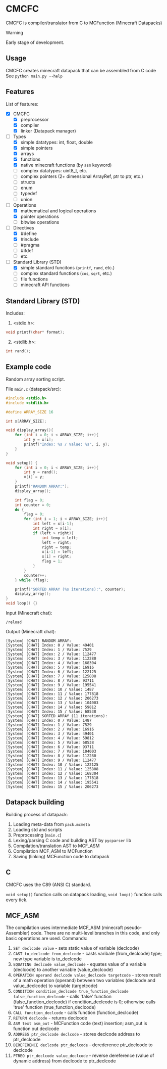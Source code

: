 # CMCFC
CMCFC is compiler/translator from C to MCFunction (Minecraft Datapacks)
> [!WARNING]
> Early stage of development.

## Usage
CMCFC creates minecraft datapack that can be assembled from C code
See `python main.py --help`

## Features
List of features:
- [x] CMCFC
  - [x] preprocessor
  - [x] compiler
  - [x] linker (Datapack manager)
- [ ] Types
  - [x] simple datatypes: int, float, double
  - [x] simple pointers
  - [x] arrays
  - [x] functions
  - [x] native minecraft functions (by `asm` keyword)
  - [ ] complex datatypes: uint8_t, etc.
  - [ ] complex pointers (2+ dimensional ArrayRef, ptr to ptr, etc.)
  - [ ] structs
  - [ ] enum
  - [ ] typedef
  - [ ] union
- [ ] Operations
  - [x] mathematical and logical operations
  - [x] pointer operations
  - [ ] bitwise operations
- [ ] Directives
  - [x] #define
  - [x] #include
  - [ ] #pragma
  - [ ] #ifdef
  - [ ] etc.
- [ ] Standard Library (STD)
  - [x] simple standard funcitons (`printf`, `rand`, etc.)
  - [ ] complex standard functions (`cos`, `sqrt`, etc.)
  - [ ] file functions
  - [ ] minecraft API functions

## Standard Library (STD)
Includes:
1. <stdio.h>:
```c
void printf(char* format);
```
2. <stdlib.h>:
```c
int rand();
```

## Example code
Random array sorting script.

File `main.c` (datapack/src):
```c
#include <stdio.h>
#include <stdlib.h>

#define ARRAY_SIZE 16

int x[ARRAY_SIZE];

void display_array(){
    for (int i = 0; i < ARRAY_SIZE; i++){
        int y = x[i];
        printf("Index: %s / Value: %s", i, y);
    }
}

void setup() {
    for (int i = 0; i < ARRAY_SIZE; i++){
        int y = rand();
        x[i] = y;
    }
    printf("RANDOM ARRAY:");
    display_array();

    int flag = 0;
    int counter = 0;
    do {
        flag = 0;
        for (int i = 1; i < ARRAY_SIZE; i++){
            int left = x[i-1];
            int right = x[i];
            if (left > right){
                int temp = left;
                left = right;
                right = temp;
                x[i-1] = left;
                x[i] = right;
                flag = 1;
            }
        }
        counter++;
    } while (flag);

    printf("SORTED ARRAY (%s iterations):", counter);
    display_array();
}
void loop() {}
```
Input (Minecraft chat):
```mcfunction
/reload
```
Output (Minecraft chat):
```text
[System] [CHAT] RANDOM ARRAY:
[System] [CHAT] Index: 0 / Value: 49401
[System] [CHAT] Index: 1 / Value: 7529
[System] [CHAT] Index: 2 / Value: 112477
[System] [CHAT] Index: 3 / Value: 112280
[System] [CHAT] Index: 4 / Value: 168304
[System] [CHAT] Index: 5 / Value: 16916
[System] [CHAT] Index: 6 / Value: 122125
[System] [CHAT] Index: 7 / Value: 125808
[System] [CHAT] Index: 8 / Value: 93711
[System] [CHAT] Index: 9 / Value: 195541
[System] [CHAT] Index: 10 / Value: 1487
[System] [CHAT] Index: 11 / Value: 177818
[System] [CHAT] Index: 12 / Value: 206273
[System] [CHAT] Index: 13 / Value: 104003
[System] [CHAT] Index: 14 / Value: 59812
[System] [CHAT] Index: 15 / Value: 68538
[System] [CHAT] SORTED ARRAY (11 iterations):
[System] [CHAT] Index: 0 / Value: 1487
[System] [CHAT] Index: 1 / Value: 7529
[System] [CHAT] Index: 2 / Value: 16916
[System] [CHAT] Index: 3 / Value: 49401
[System] [CHAT] Index: 4 / Value: 59812
[System] [CHAT] Index: 5 / Value: 68538
[System] [CHAT] Index: 6 / Value: 93711
[System] [CHAT] Index: 7 / Value: 104003
[System] [CHAT] Index: 8 / Value: 112280
[System] [CHAT] Index: 9 / Value: 112477
[System] [CHAT] Index: 10 / Value: 122125
[System] [CHAT] Index: 11 / Value: 125808
[System] [CHAT] Index: 12 / Value: 168304
[System] [CHAT] Index: 13 / Value: 177818
[System] [CHAT] Index: 14 / Value: 195541
[System] [CHAT] Index: 15 / Value: 206273
```

## Datapack building
Building process of datapack:
1. Loading meta-data from `pack.mcmeta`
2. Loading std and scripts
3. Preprocessing (`main.c`)
4. Lexing/parsing C code and building AST by `pycparser` lib
5. Compilation/translation AST to MCF_ASM
6. Compilation MCF_ASM to MCFunction
7. Saving (linking) MCFunction code to datapack

## C
CMCFC uses the C89 (ANSI C) standard.

`void setup()` function calls on datapack loading, `void loop()` function calls every tick.

## MCF_ASM
The compilation uses intermediate MCF_ASM (minecraft pseudo-Assembler) code. There are no multi-level branches in this code, and only basic operations are used.
Commands:
1. `SET declcode value` - sets static value of variable (declcode)
2. `CAST to_declcode from_declcode` - casts varibale (from_declcode) type; new type variable is to_declcode
3. `EQUATING declcode value_declcode` - equates value of a variable (declcode) to another variable (value_declcode)
4. `OPERATION operand declcode value_declcode targetcode` - stores result of a math operation (operand) between two variables (declcode and value_declcode) to variable (targetcode)
5. `CONDITION condition_declcode true_function_declcode false_function_declcode` -  calls 'false' function (false_function_declcode) if condition_declcode is 0; otherwise calls 'true' function (true_function_declcode)
6. `CALL function_declcode` - calls function (function_declcode)
7. `RETURN declcode` - returns declcode
8. `ASM text asm_out` - MCFunction code (text) insertion; asm_out is function out declcode
9. `ADDRESS ptr_declcode declcode` - stores declcode address to ptr_declcode
10. `DEREFERENCE declcode ptr_declcode` - derederence ptr_declcode to declcode
11. `PTREQ ptr_declcode value_declcode` - reverse dereference (value of dynamic address) from declcode to ptr_declcode
